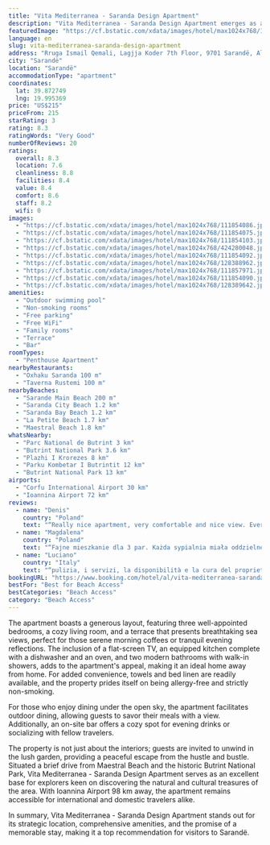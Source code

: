 ```yaml
---
title: "Vita Mediterranea - Saranda Design Apartment"
description: "Vita Mediterranea - Saranda Design Apartment emerges as a prime choice for travelers seeking a blend of comfort, style, and convenience in Sarandë."
featuredImage: "https://cf.bstatic.com/xdata/images/hotel/max1024x768/111854086.jpg?k=bb2dc2ea97baaa5dd4daf5700084bd66263a8b3ac5d3df7d20d21f05b75d14a8&o=&hp=1"
language: en
slug: vita-mediterranea-saranda-design-apartment
address: "Rruga Ismail Qemali, Lagjja Koder 7th Floor, 9701 Sarandë, Albania"
city: "Sarandë"
location: "Sarandë"
accommodationType: "apartment"
coordinates:
  lat: 39.872749
  lng: 19.995369
price: "US$215"
priceFrom: 215
starRating: 3
rating: 8.3
ratingWords: "Very Good"
numberOfReviews: 20
ratings:
  overall: 8.3
  location: 7.6
  cleanliness: 8.8
  facilities: 8.4
  value: 8.4
  comfort: 8.6
  staff: 8.2
  wifi: 0
images:
  - "https://cf.bstatic.com/xdata/images/hotel/max1024x768/111854086.jpg?k=bb2dc2ea97baaa5dd4daf5700084bd66263a8b3ac5d3df7d20d21f05b75d14a8&o=&hp=1"
  - "https://cf.bstatic.com/xdata/images/hotel/max1024x768/111854075.jpg?k=11e1a30d983c704e1169fc30624f100dbf6f900ae82d719dafc4ee6cb6288a43&o=&hp=1"
  - "https://cf.bstatic.com/xdata/images/hotel/max1024x768/111854103.jpg?k=cc7e4f173ea35de00658b650b57f571a429cdff6a99b74b07d86f6f0b177689a&o=&hp=1"
  - "https://cf.bstatic.com/xdata/images/hotel/max1024x768/424280048.jpg?k=9d5f5c807d78f51d8cf911e4ba484d4bca895a678811f505ca0eb06ab54b85d8&o=&hp=1"
  - "https://cf.bstatic.com/xdata/images/hotel/max1024x768/111854092.jpg?k=cd58a102d2814f27c05c7dd1bd1c8de8e1ae8ee53eabf2864df9c10d5c8bd601&o=&hp=1"
  - "https://cf.bstatic.com/xdata/images/hotel/max1024x768/128388962.jpg?k=c1eba2eed236dae18da913fd096fd6f011668af496c3e642b942dabebb241f22&o=&hp=1"
  - "https://cf.bstatic.com/xdata/images/hotel/max1024x768/111857971.jpg?k=8731e3e6e9fada1666cea43b15e9f10ca44bb3b1b635a05d5b923e345e955ca4&o=&hp=1"
  - "https://cf.bstatic.com/xdata/images/hotel/max1024x768/111854090.jpg?k=a1e9d70a37b7d711f2585e1318ebe1b81d5178181c86fed929730fc212709117&o=&hp=1"
  - "https://cf.bstatic.com/xdata/images/hotel/max1024x768/128389642.jpg?k=2ec3a782b82be61522e7b96ed2b8d0e685c8884bc2f3ac59eafa2f6941e07313&o=&hp=1"
amenities:
  - "Outdoor swimming pool"
  - "Non-smoking rooms"
  - "Free parking"
  - "Free WiFi"
  - "Family rooms"
  - "Terrace"
  - "Bar"
roomTypes:
  - "Penthouse Apartment"
nearbyRestaurants:
  - "Oxhaku Saranda 100 m"
  - "Taverna Rustemi 100 m"
nearbyBeaches:
  - "Sarande Main Beach 200 m"
  - "Saranda City Beach 1.2 km"
  - "Saranda Bay Beach 1.2 km"
  - "La Petite Beach 1.7 km"
  - "Maestral Beach 1.8 km"
whatsNearby:
  - "Parc National de Butrint 3 km"
  - "Butrint National Park 3.6 km"
  - "Plazhi I Krorezes 8 km"
  - "Parku Kombetar I Butrintit 12 km"
  - "Butrint National Park 13 km"
airports:
  - "Corfu International Airport 30 km"
  - "Ioannina Airport 72 km"
reviews:
  - name: "Denis"
    country: "Poland"
    text: "“Really nice apartment, very comfortable and nice view. Everything we needed for our holidays”"
  - name: "Magdalena"
    country: "Poland"
    text: "“Fajne mieszkanie dla 3 par. Każda sypialnia miała oddzielne wyjście na duży taras. W miarę blisko do centrum.”"
  - name: "Luciano"
    country: "Italy"
    text: "“pulizia, i servizi, la disponibilità e la cura del proprietario”"
bookingURL: "https://www.booking.com/hotel/al/vita-mediterranea-saranda-design-apartment.en-gb.html?aid=8035640"
bestFor: "Best for Beach Access"
bestCategories: "Beach Access"
category: "Beach Access"
---
```


The apartment boasts a generous layout, featuring three well-appointed bedrooms, a cozy living room, and a terrace that presents breathtaking sea views, perfect for those serene morning coffees or tranquil evening reflections. The inclusion of a flat-screen TV, an equipped kitchen complete with a dishwasher and an oven, and two modern bathrooms with walk-in showers, adds to the apartment's appeal, making it an ideal home away from home. For added convenience, towels and bed linen are readily available, and the property prides itself on being allergy-free and strictly non-smoking.

For those who enjoy dining under the open sky, the apartment facilitates outdoor dining, allowing guests to savor their meals with a view. Additionally, an on-site bar offers a cozy spot for evening drinks or socializing with fellow travelers.

The property is not just about the interiors; guests are invited to unwind in the lush garden, providing a peaceful escape from the hustle and bustle. Situated a brief drive from Maestral Beach and the historic Butrint National Park, Vita Mediterranea - Saranda Design Apartment serves as an excellent base for explorers keen on discovering the natural and cultural treasures of the area. With Ioannina Airport 98 km away, the apartment remains accessible for international and domestic travelers alike.

In summary, Vita Mediterranea - Saranda Design Apartment stands out for its strategic location, comprehensive amenities, and the promise of a memorable stay, making it a top recommendation for visitors to Sarandë.